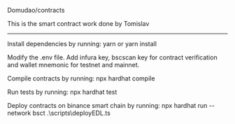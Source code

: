 Domudao/contracts

This is the smart contract work done by Tomislav

---


Install dependencies by running:
yarn or yarn install

Modify the .env file. Add infura key, bscscan key for contract verification and wallet mnemonic for testnet and mainnet. 

Compile contracts by running:
npx hardhat compile

Run tests by running:
npx hardhat test

Deploy contracts on binance smart chain by running:
npx hardhat run --network bsct .\scripts\deployEDL.ts
